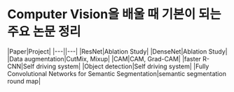 

# Computer Vision을 배울 때 기본이 되는 주요 논문 정리


|Paper|Project|
|---||---|
|ResNet|Ablation Study|
|DenseNet|Ablation Study|
|Data augmentation|CutMix, Mixup|
|CAM|CAM, Grad-CAM|
|faster R-CNN|Self driving system|
|Object detection|Self driving system|
|Fully Convolutional Networks for Semantic Segmentation|semantic segmentation round map|

